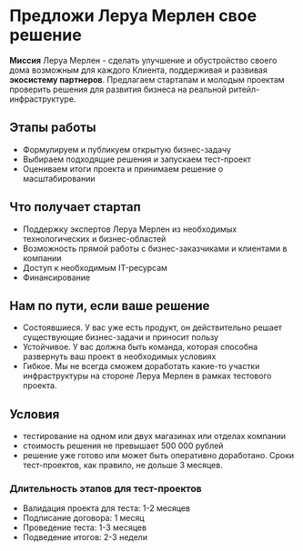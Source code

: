 # Предложи Леруа Мерлен свое решение

**Миссия** Леруа Мерлен - сделать улучшение и обустройство своего дома возможным для каждого Клиента, поддерживая и развивая **экосистему партнеров**.
Предлагаем стартапам и молодым проектам проверить решения для развития бизнеса на реальной ритейл-инфраструктуре. 

## Этапы работы
- Формулируем и публикуем открытую бизнес-задачу
- Выбираем подходящие решения и запускаем тест-проект
- Оцениваем итоги проекта и принимаем решение о масштабировании

## Что получает стартап
- Поддержку экспертов Леруа Мерлен из необходимых технологических и бизнес-областей
- Возможность прямой работы с бизнес-заказчиками и клиентами в компании
- Доступ к необходимым IT-ресурсам
- Финансирование

## Нам по пути, если ваше решение
- Состоявшиеся. У вас уже есть продукт, он действительно решает существующие бизнес-задачи и приносит пользу
- Устойчивое. У вас должна быть команда, которая способна развернуть ваш проект в необходимых условиях
- Гибкое. Мы не всегда сможем доработать какие-то участки инфраструктуры на стороне Леруа Мерлен в рамках тестового проекта.

## Условия
- тестирование на одном или двух магазинах или отделах компании
- стоимость решения не превышает 500 000 рублей
- решение уже готово или может быть оперативно доработано. Сроки тест-проектов, как правило, не дольше 3 месяцев.

### Длительность этапов для тест-проектов
- Валидация проекта для теста: 1-2 месяцев
- Подписание договора: 1 месяц
- Проведение теста: 1-3 месяцев
- Подведение итогов: 2-3 недели
